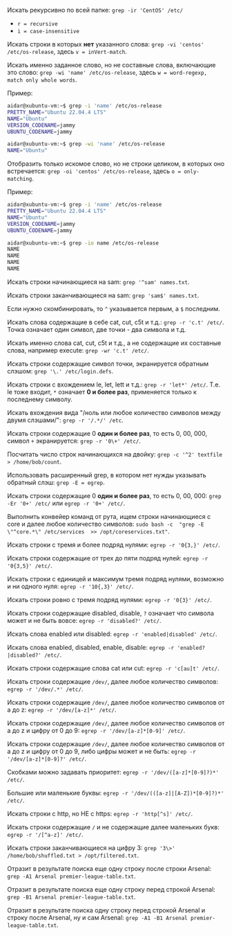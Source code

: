 Искать рекурсивно по всей папке: `grep -ir 'CentOS' /etc/`

- `r = recursive`
- `i = case-insensitive`

Искать строки в которых **нет** указанного слова: `grep -vi 'centos' /etc/os-release`, здесь `v = inVert-match`.

Искать именно заданное слово, но не составные слова, включающие это слово: `grep -wi 'name' /etc/os-release`, здесь `w = word-regexp, match only whole words`.

Пример:

```bash
aidar@xubuntu-vm:~$ grep -i 'name' /etc/os-release
PRETTY_NAME="Ubuntu 22.04.4 LTS"
NAME="Ubuntu"
VERSION_CODENAME=jammy
UBUNTU_CODENAME=jammy
```

```bash
aidar@xubuntu-vm:~$ grep -wi 'name' /etc/os-release
NAME="Ubuntu"
```

Отобразить только искомое слово, но не строки целиком, в которых оно встречается: `grep -oi 'centos' /etc/os-release`, здесь `o = only-matching`.

Пример:

```bash
aidar@xubuntu-vm:~$ grep -i 'name' /etc/os-release
PRETTY_NAME="Ubuntu 22.04.4 LTS"
NAME="Ubuntu"
VERSION_CODENAME=jammy
UBUNTU_CODENAME=jammy
```

```bash
aidar@xubuntu-vm:~$ grep -io name /etc/os-release
NAME
NAME
NAME
NAME
```

Искать строки начинающиеся на sam: `grep '^sam' names.txt`.

Искать строки заканчивающиеся на sam: `grep 'sam$' names.txt`.

Если нужно скомбинировать, то `^` указывается первым, а `$` последним.

Искать слова содержащие в себе cat, cut, c5t и т.д.: `grep -r 'c.t' /etc/`. Точка означает один символ, две точки - два символа и т.д.

Искать именно слова cat, cut, c5t и т.д., а не содержащие их составные слова, например execute: `grep -wr 'c.t' /etc/`.

Искать строки содержащие символ точки, экранируется обратным слэшом: `grep '\.' /etc/login.defs`.

Искать строки с вхождением le, let, lett и т.д.: `grep -r 'let*' /etc/`. Т.е. le тоже входит, `*` означает **0 и более раз**, применяется только к последнему символу.

Искать вхождения вида "/ноль или любое количество символов между двумя слэшами/": `grep -r '/.*/' /etc`.

Искать строки содержащие 0 **один и более раз**, то есть 0, 00, 000, символ `+` экранируется: `grep -r '0\+' /etc/`.

Посчитать число строк начинающихся на двойку: `grep -c '^2' textfile > /home/bob/count`.

Использовать расширенный grep, в котором нет нужды указывать обратный слэш: `grep -E = egrep`.

Искать строки содержащие 0 **один и более раз**, то есть 0, 00, 000: `grep -Er '0+' /etc/` или `egrep -r '0+' /etc/`.

Выполнить конвейер команд от рута, ищем строки начинающиеся с core и далее любое количество символов: `sudo bash -c  "grep -E \"^core.*\" /etc/services  >> /opt/coreservices.txt"`.

Искать строки с тремя и более подряд нулями: `egrep -r '0{3,}' /etc/`.

Искать строки содержащие от трех до пяти подряд нулей: `egrep -r '0{3,5}' /etc/`.

Искать строки с единицей и максимум тремя подряд нулями, возможно и ни одного нуля: `egrep -r '10{,3}' /etc/`.

Искать строки ровно с тремя подряд нулями: `egrep -r '0{3}' /etc/`.

Искать строки содержащие disabled, disable, `?` означает что символа может и не быть вовсе: `egrep -r 'disabled?' /etc/`.

Искать слова enabled или disabled: `egrep -r 'enabled|disabled' /etc/`.

Искать слова enabled, disabled, enable, disable: `egrep -r 'enabled?|disabled?' /etc/`.

Искать строки содержащие слова cat или cut: `egrep -r 'c[au]t' /etc/`.

Искать строки содержащие `/dev/`, далее любое количество символов: `egrep -r '/dev/.*' /etc/`.

Искать строки содержащие `/dev/`, далее любое количество символов от a до z: `egrep -r '/dev/[a-z]*' /etc/`.

Искать строки содержащие `/dev/`, далее любое количество символов от a до z и цифру от 0 до 9: `egrep -r '/dev/[a-z]*[0-9]' /etc/`.

Искать строки содержащие `/dev/`, далее любое количество символов от a до z и цифру от 0 до 9, либо цифры может и не быть: `egrep -r '/dev/[a-z]*[0-9]?' /etc/`.

Скобками можно задавать приоритет: `egrep -r '/dev/([a-z]*[0-9]?)*' /etc/`.

Большие или маленькие буквы: `egrep -r '/dev/(([a-z]|[A-Z])*[0-9]?)*' /etc/`.

Искать строки с http, но НЕ с https: `egrep -r 'http[^s]' /etc/`.

Искать строки содержащие `/` и не содержащие далее маленьких букв: `egrep -r '/[^a-z]' /etc/`.

Искать строки заканчивающиеся на цифру 3: `grep '3\>' /home/bob/shuffled.txt > /opt/filtered.txt`.

Отразит в результате поиска еще одну строку после строки Arsenal: `grep -A1 Arsenal premier-league-table.txt`.

Отразит в результате поиска еще одну строку перед строкой Arsenal: `grep -B1 Arsenal premier-league-table.txt`.

Отразит в результате поиска одну строку перед строкой Arsenal и строку после Arsenal, ну и сам Arsenal: `grep -A1 -B1 Arsenal premier-league-table.txt`.